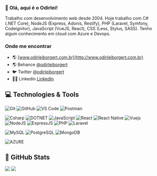 ### 👋 Olá, aqui é o Odirlei!

Trabalho com desenvolvimento web desde 2004. Hoje trabalho com C# (.NET Core), NodeJS (Express, Adonis, Restify), PHP (Laravel, Symfony, Codeignitor), JavaScript (VueJS, React), CSS (Less, Stylus, SASS). Tenho algum conhecimento em cloud com Azure e Devops.

### Onde me encontrar

- 🌎 [www.odirleiborgert.com.br](http://www.odirleiborgert.com.br)
- 🌎 Behance [@odirleiborgert](https://www.behance.net/odirleiborgert)
- 🐦 Twitter [@odirleiborgert](https://twitter.com/odirleiborgert)
- 👨‍💼 Linkedin [LinkedIn](https://www.linkedin.com/in/odirleiborgert/)

## 💻 Technologies & Tools

![Git](https://img.shields.io/badge/GIT-000000?style=flat-square&logo=git&logoColor=orange)
![GitHub](https://img.shields.io/badge/GITHUB-000000?style=flat-square&logo=github)
![VS Code](https://img.shields.io/badge/VSCODE-000000?style=flat-square&logo=visual-studio-code&logoColor=blue)
![Postman](https://img.shields.io/badge/POSTMAN-000000?style=flat-square&logo=postman)

![Csharp](https://img.shields.io/badge/CSHARP-black?style=flat-square&logo=csharp)
![DOTNET](https://img.shields.io/badge/DOTNET-black?style=flat-square&logo=dotnet&logoColor=FF9900)
![JavaScript](https://img.shields.io/badge/JAVASCRIPT-black?style=flat-square&logo=javascript)
![React](https://img.shields.io/badge/REACT-black?style=flat-square&logo=react)
![React Native](https://img.shields.io/badge/REACT_NATIVE-black?style=flat-square&logo=react)
![Vuejs](https://img.shields.io/badge/VUEJS-black?style=flat-square&logo=vuejs&logoColor=red)
![NodeJS](https://img.shields.io/badge/NODEJS-black?style=flat-square&logo=node.js)
![ExpressJS](https://img.shields.io/badge/EXPRESSJS-black?style=flat-square&logo=express)
![PHP](https://img.shields.io/badge/PHP-black?style=flat-square&logo=php)
![Laravel](https://img.shields.io/badge/LARAVEL-black?style=flat-square&logo=laravel)

![MySQL](https://img.shields.io/badge/MySQL-black?style=flat-square&logo=mysql)
![PostgreSQL](https://img.shields.io/badge/POSTGRESQL-black?style=flat-square&logo=postgresql)
![MongoDB](https://img.shields.io/badge/MONGODB-black?style=flat-square&logo=mongodb)

![AZURE](https://img.shields.io/badge/AZURE-black?style=flat-square&logo=microsoft-azure&logoColor=FF9900)

## 🚀 GitHub Stats
![](https://raw.githubusercontent.com/odirleiborgert/github-stats-transparent/output/generated/overview.svg)
![](https://raw.githubusercontent.com/odirleiborgert/github-stats-transparent/output/generated/languages.svg)
